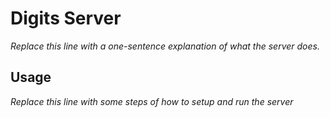 # Digits Server

*Replace this line with a one-sentence explanation of what the server does.*

## Usage

*Replace this line with some steps of how to setup and run the server*

